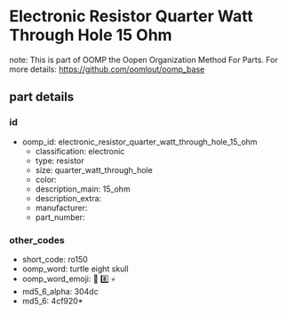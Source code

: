 # Electronic Resistor Quarter Watt Through Hole 15 Ohm  

note: This is part of OOMP the Oopen Organization Method For Parts. For more details: https://github.com/oomlout/oomp_base

##  part details





### id
* oomp_id: electronic_resistor_quarter_watt_through_hole_15_ohm
  * classification: electronic
  * type: resistor
  * size: quarter_watt_through_hole
  * color: 
  * description_main: 15_ohm
  * description_extra: 
  * manufacturer: 
  * part_number: 

### other_codes
* short_code: ro150
* oomp_word: turtle eight skull
* oomp_word_emoji: :turtle: :eight: :skull:
* md5_6_alpha: 304dc
* md5_6: 4cf920* 